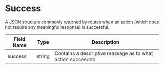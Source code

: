 # Success

A JSON structure commonly returned by routes when an action (which does not require any meaningful response) is successful.

| Field Name | Type | Description |
| ---------- | ---- | ----------- |
| success | string | Contains a descriptive message as to what action succeeded |